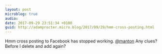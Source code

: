 ```yaml
---
layout: post
microblog: true
audio: 
date: 2017-09-29 23:51:34 +0100
guid: http://adamprocter.micro.blog/2017/09/29/hmm-cross-posting.html
---
```

Hmm cross posting to Facebook has stopped working. [@manton](https://micro.blog/manton) Any clues? Before I delete and add again?
